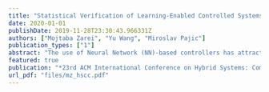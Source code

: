 ```yaml
---
title: "Statistical Verification of Learning-Enabled Controlled Systems"
date: 2020-01-01
publishDate: 2019-11-28T23:30:43.966331Z
authors: ["Mojtaba Zarei", "Yu Wang", "Miroslav Pajic"]
publication_types: ["1"]
abstract: "The use of Neural Network (NN)-based controllers has attracted significant attentions in recent years. However, due to the complexity and non-linearity of such NN-based cyber-physical systems (CPS), existing verification techniques that employ exhaustive state-space search, face significant scalability challenges; this effectively limits their capability for analyzing real-world CPS. Consequently, in this work, we focus on the use of Statistical Model Checking (SMC) for verifying complex NN-controlled CPS. Using an SMC approach based on Clopper-Pearson confidence levels, we verify from samples specifications defined by Signal Temporal Logic (STL) formulas. Specifically, we consider three CPS benchmarks with varying levels of plant and controller complexity, as well as the type of considered STL properties -- reachability property for a mountain car, safety property for a bipedal robot, and control performance of the closed-loop magnet levitation system. On these benchmarks, we show that SMC methods can be successfully used to provide high-assurance for learning-based CPS."
featured: true
publication: "*23rd ACM International Conference on Hybrid Systems: Computation and Control (HSCC) (Under Review)*"
url_pdf: "files/mz_hscc.pdf"
---
```


